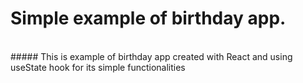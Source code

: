 # Simple example of birthday app.

</br>
##### This is example of birthday app created with React and using useState hook for its simple functionalities
